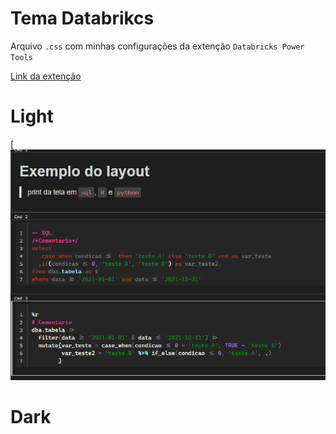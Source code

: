 # Tema Databrikcs
Arquivo `.css` com minhas configurações da extenção `Databricks Power Tools`

[Link da extenção](https://chrome.google.com/webstore/detail/databricks-power-tools/mpffpmajkdieodggkakklfkghdiafhpo)

# Light
[![An old rock in the desert](dark.png)

# Dark
